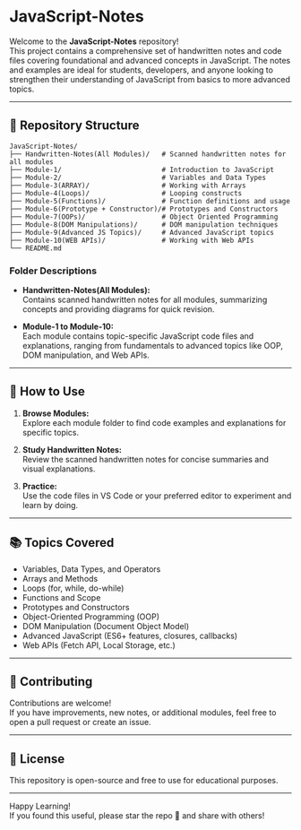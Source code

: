 # JavaScript-Notes

Welcome to the **JavaScript-Notes** repository!  
This project contains a comprehensive set of handwritten notes and code files covering foundational and advanced concepts in JavaScript. The notes and examples are ideal for students, developers, and anyone looking to strengthen their understanding of JavaScript from basics to more advanced topics.

---

## 📁 Repository Structure

```
JavaScript-Notes/
├── Handwritten-Notes(All Modules)/   # Scanned handwritten notes for all modules
├── Module-1/                         # Introduction to JavaScript
├── Module-2/                         # Variables and Data Types
├── Module-3(ARRAY)/                  # Working with Arrays
├── Module-4(Loops)/                  # Looping constructs
├── Module-5(Functions)/              # Function definitions and usage
├── Module-6(Prototype + Constructor)/# Prototypes and Constructors
├── Module-7(OOPs)/                   # Object Oriented Programming
├── Module-8(DOM Manipulations)/      # DOM manipulation techniques
├── Module-9(Advanced JS Topics)/     # Advanced JavaScript topics
├── Module-10(WEB APIs)/              # Working with Web APIs
└── README.md
```

### Folder Descriptions

- **Handwritten-Notes(All Modules):**  
  Contains scanned handwritten notes for all modules, summarizing concepts and providing diagrams for quick revision.

- **Module-1 to Module-10:**  
  Each module contains topic-specific JavaScript code files and explanations, ranging from fundamentals to advanced topics like OOP, DOM manipulation, and Web APIs.

---

## 🚀 How to Use

1. **Browse Modules:**  
   Explore each module folder to find code examples and explanations for specific topics.

2. **Study Handwritten Notes:**  
   Review the scanned handwritten notes for concise summaries and visual explanations.

3. **Practice:**  
   Use the code files in VS Code or your preferred editor to experiment and learn by doing.

---

## 📚 Topics Covered

- Variables, Data Types, and Operators
- Arrays and Methods
- Loops (for, while, do-while)
- Functions and Scope
- Prototypes and Constructors
- Object-Oriented Programming (OOP)
- DOM Manipulation (Document Object Model)
- Advanced JavaScript (ES6+ features, closures, callbacks)
- Web APIs (Fetch API, Local Storage, etc.)

---

## 🤝 Contributing

Contributions are welcome!  
If you have improvements, new notes, or additional modules, feel free to open a pull request or create an issue.

---

## 📄 License

This repository is open-source and free to use for educational purposes.

---

Happy Learning!  
If you found this useful, please star the repo 🌟 and share with others!
